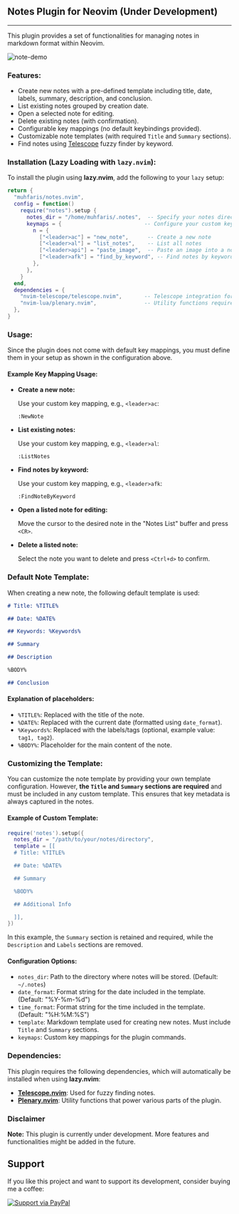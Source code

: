 ## Notes Plugin for Neovim (Under Development)

---

This plugin provides a set of functionalities for managing notes in markdown format within Neovim.

![note-demo](https://github.com/user-attachments/assets/62c4bfaa-5a9b-459a-ab5a-06bae2d8c1c8)

### Features:

- Create new notes with a pre-defined template including title, date, labels, summary, description, and conclusion.
- List existing notes grouped by creation date.
- Open a selected note for editing.
- Delete existing notes (with confirmation).
- Configurable key mappings (no default keybindings provided).
- Customizable note templates (with required `Title` and `Summary` sections).
- Find notes using [Telescope](https://github.com/nvim-telescope/telescope.nvim)
  fuzzy finder by keyword.

### Installation (Lazy Loading with `lazy.nvim`):

To install the plugin using **lazy.nvim**, add the following to your `lazy` setup:

```lua
return {
  "muhfaris/notes.nvim",
  config = function()
    require("notes").setup {
      notes_dir = "/home/muhfaris/.notes",  -- Specify your notes directory
      keymaps = {                          -- Configure your custom key mappings
        n = {
          ["<leader>ac"] = "new_note",      -- Create a new note
          ["<leader>al"] = "list_notes",    -- List all notes
          ["<leader>api"] = "paste_image",  -- Paste an image into a note
          ["<leader>afk"] = "find_by_keyword", -- Find notes by keyword
        },
      },
    }
  end,
  dependencies = {
    "nvim-telescope/telescope.nvim",       -- Telescope integration for fuzzy finding notes
    "nvim-lua/plenary.nvim",               -- Utility functions required by the plugin
  },
}
```

### Usage:

Since the plugin does not come with default key mappings, you must define them in your setup as shown in the configuration above.

#### Example Key Mapping Usage:

- **Create a new note:**

  Use your custom key mapping, e.g., `<leader>ac`:

  ```
  :NewNote
  ```

- **List existing notes:**

  Use your custom key mapping, e.g., `<leader>al`:

  ```
  :ListNotes
  ```

- **Find notes by keyword:**

  Use your custom key mapping, e.g., `<leader>afk`:

  ```
  :FindNoteByKeyword
  ```

- **Open a listed note for editing:**

  Move the cursor to the desired note in the "Notes List" buffer and press `<CR>`.

- **Delete a listed note:**

  Select the note you want to delete and press `<Ctrl+d>` to confirm.

### Default Note Template:

When creating a new note, the following default template is used:

```markdown
# Title: %TITLE%

## Date: %DATE%

## Keywords: %Keywords%

## Summary

## Description

%BODY%

## Conclusion
```

#### Explanation of placeholders:

- `%TITLE%`: Replaced with the title of the note.
- `%DATE%`: Replaced with the current date (formatted using `date_format`).
- `%Keywords%`: Replaced with the labels/tags (optional, example value: `tag1, tag2`).
- `%BODY%`: Placeholder for the main content of the note.

### Customizing the Template:

You can customize the note template by providing your own template configuration. However, **the `Title` and `Summary` sections are required** and must be included in any custom template. This ensures that key metadata is always captured in the notes.

#### Example of Custom Template:

```lua
require('notes').setup({
  notes_dir = "/path/to/your/notes/directory",
  template = [[
  # Title: %TITLE%

  ## Date: %DATE%

  ## Summary

  %BODY%

  ## Additional Info

  ]],
})
```

In this example, the `Summary` section is retained and required, while the `Description` and `Labels` sections are removed.

#### Configuration Options:

- `notes_dir`: Path to the directory where notes will be stored. (Default: `~/.notes`)
- `date_format`: Format string for the date included in the template. (Default: "%Y-%m-%d")
- `time_format`: Format string for the time included in the template. (Default: "%H:%M:%S")
- `template`: Markdown template used for creating new notes. Must include `Title` and `Summary` sections.
- `keymaps`: Custom key mappings for the plugin commands.

### Dependencies:

This plugin requires the following dependencies, which will automatically be installed when using **lazy.nvim**:

- **[Telescope.nvim](https://github.com/nvim-telescope/telescope.nvim)**: Used for fuzzy finding notes.
- **[Plenary.nvim](https://github.com/nvim-lua/plenary.nvim)**: Utility functions that power various parts of the plugin.

### Disclaimer

**Note:** This plugin is currently under development. More features and functionalities might be added in the future.

## Support

If you like this project and want to support its development, consider buying me a coffee:

[![Support via PayPal](https://img.shields.io/badge/PayPal-Support%20Me-blue.svg?logo=paypal)](https://www.paypal.com/paypalme/farisafif)
